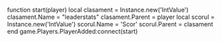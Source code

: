 function start(player)
 local clasament = Instance.new('IntValue')
 clasament.Name = "leaderstats"
 clasament.Parent = player
 local scorul = Instance.new('IntValue')
 scorul.Name = 'Scor'
 scorul.Parent = clasament
end
game.Players.PlayerAdded:connect(start)
